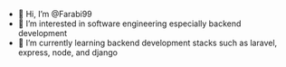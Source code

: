 - 👋 Hi, I’m @Farabi99
- 👀 I’m interested in software engineering especially backend development
- 🌱 I’m currently learning backend development stacks such as laravel, express, node, and django
<!-- - 💞️ I’m looking to collaborate on ... -->
<!-- - 📫 How to reach me ... -->

<!---
Farabi99/Farabi99 is a ✨ special ✨ repository because its `README.md` (this file) appears on your GitHub profile.
You can click the Preview link to take a look at your changes.
--->
